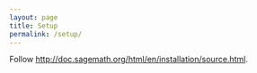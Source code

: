```yaml
---
layout: page
title: Setup
permalink: /setup/
---
```


Follow http://doc.sagemath.org/html/en/installation/source.html.
